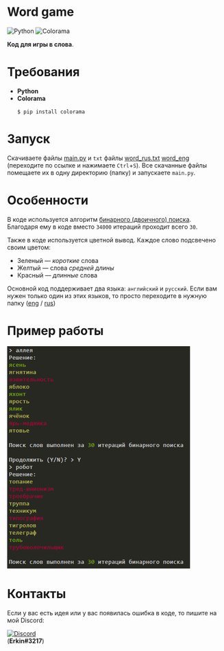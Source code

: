 # Word game
![Python](https://img.shields.io/badge/-Python-090909?style=for-the-badge&logo=python&logoColor=F7CE43)
![Colorama](https://img.shields.io/badge/-colorama-090909?style=for-the-badge)

**Код для игры в слова**.

# Требования
- **Python**
- **Colorama**
    ``` 
    $ pip install colorama 
    ```

# Запуск
Скачиваете файлы [main.py](https://raw.githubusercontent.com/Manix888/word_game/master/main.py) и `txt` файлы [word_rus.txt](https://raw.githubusercontent.com/Manix888/word_game/master/word_rus.txt) [word_eng](https://raw.githubusercontent.com/Manix888/word_game/master/word_eng.txt) (переходите по ссылке и нажимаете `Ctrl`+`S`). Все скачанные файлы помещаете их в одну директорию (папку) и запускаете `main.py`.

# Особенности
В коде используется алгоритм [бинарного (двоичного) поиска](https://ru.wikipedia.org/wiki/Двоичный_поиск). Благодаря ему в коде вместо `34000` итераций проходит всего `30`.

Также в коде используется цветной вывод. Каждое слово подсвечено своим цветом:
- Зеленый — _короткие_ слова
- Желтый — слова _средней длины_
- Красный — _длинные_ слова

Основной код поддерживает два языка: `английский` и `русский`. Если вам нужен только один из этих языков, то просто переходите в нужную папку ([eng](https://github.com/Manix888/word_game/tree/master/eng_only) / [rus](https://github.com/Manix888/word_game/tree/master/rus_only))

# Пример работы
![Example](https://github.com/Manix888/word_game/blob/master/assets/Example.png)

# Контакты
Если у вас есть идея или у вас появилась ошибка в коде, то пишите на мой Discord:

[![Discord](https://img.shields.io/badge/-My_Discord-090909?style=for-the-badge&logo=discord&logoColor=5B72BF)](https://discordapp.com/users/692313869057785886)<br>
(**Erkin#3217**)